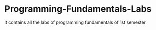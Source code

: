 # Programming-Fundamentals-Labs
It contains all the labs of programming fundamentals of 1st semester
